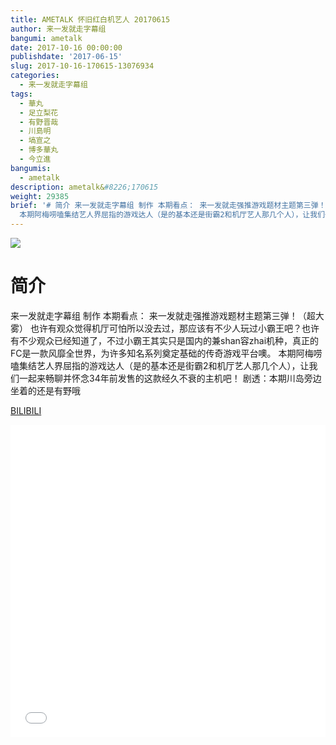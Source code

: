 ```yaml
---
title: AMETALK 怀旧红白机艺人 20170615
author: 来一发就走字幕组
bangumi: ametalk
date: 2017-10-16 00:00:00
publishdate: '2017-06-15'
slug: 2017-10-16-170615-13076934
categories:
  - 来一发就走字幕组
tags:
  - 華丸
  - 足立梨花
  - 有野晋哉
  - 川島明
  - 塙宣之
  - 博多華丸
  - 今立進
bangumis:
  - ametalk
description: ametalk&#8226;170615
weight: 29385
brief: '# 简介 来一发就走字幕组 制作 本期看点： 来一发就走强推游戏题材主题第三弹！（超大雾） 也许有观众觉得机厅可怕所以没去过，那应该有不少人玩过小霸王吧？也许有不少观众已经知道了，不过小霸王其实只是国内的兼shan容zhai机种，真正的FC是一款风靡全世界，为许多知名系列奠定基础的传奇游戏平台噢。
  本期阿梅唠嗑集结艺人界屈指的游戏达人（是的基本还是街霸2和机厅艺人那几个人），让我们一起来畅聊并怀念34年前发售的这款经久不衰的主机吧！ 剧透：本期川岛旁边坐着的还是有野哦'
---
```


![](https://i.imgur.com/kS7oVFt.jpg)

# 简介  
来一发就走字幕组 制作
本期看点：
来一发就走强推游戏题材主题第三弹！（超大雾）
也许有观众觉得机厅可怕所以没去过，那应该有不少人玩过小霸王吧？也许有不少观众已经知道了，不过小霸王其实只是国内的兼shan容zhai机种，真正的FC是一款风靡全世界，为许多知名系列奠定基础的传奇游戏平台噢。
本期阿梅唠嗑集结艺人界屈指的游戏达人（是的基本还是街霸2和机厅艺人那几个人），让我们一起来畅聊并怀念34年前发售的这款经久不衰的主机吧！
剧透：本期川岛旁边坐着的还是有野哦

  [BILIBILI](https://www.bilibili.com/video/av13076934/)


<div class="vcontainer">  <iframe class='video' src="//www.bilibili.com/blackboard/player.html?aid=13076934" width="100%" height="500" frameborder="0" allowfullscreen="allowfullscreen"></iframe></div>
